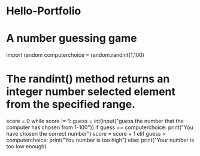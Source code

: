 # Hello-Portfolio
# A number guessing game
import random 
 computerchoice = random.randint(1,100)
# The randint() method returns an integer number selected element from the specified range.
score = 0
while score != 1:
  guess = int(input("guess the number that the computer has chosen from 1-100"))
    if guess == computerchoice:
    print("You have chosen the correct number")
    score = score + 1 
  elif  guess > computerchoice:
    print("You number is too high")
  else:
    print("Your number is too low  enough)
